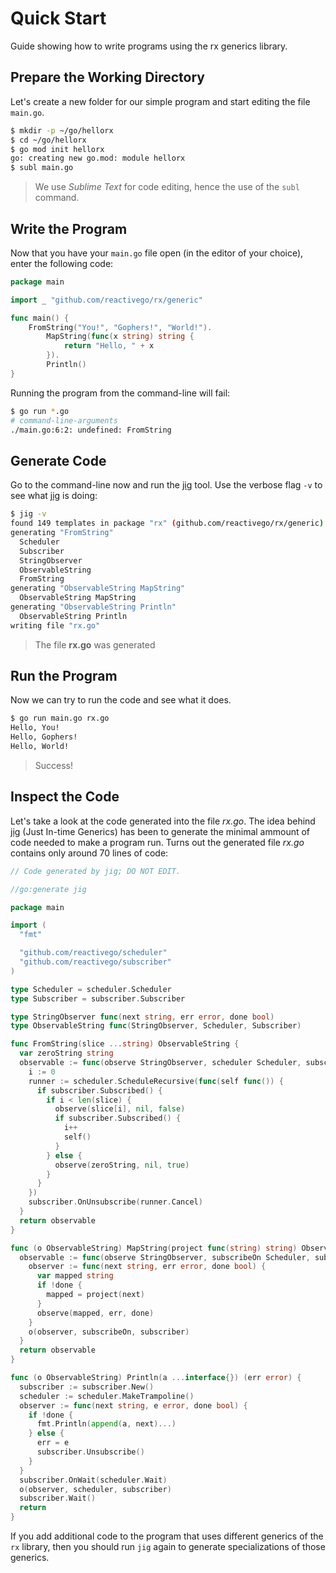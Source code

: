 # Quick Start

Guide showing how to write programs using the rx generics library.

## Prepare the Working Directory
Let's create a new folder for our simple program and start editing the file `main.go`.

```bash
$ mkdir -p ~/go/hellorx
$ cd ~/go/hellorx
$ go mod init hellorx
go: creating new go.mod: module hellorx
$ subl main.go
```
> We use *Sublime Text* for code editing, hence the use of the `subl` command.

## Write the Program
Now that you have your `main.go` file open (in the editor of your choice), enter the following code:

```go
package main

import _ "github.com/reactivego/rx/generic"

func main() {
	FromString("You!", "Gophers!", "World!").
		MapString(func(x string) string {
			return "Hello, " + x
		}).
		Println()
}
```
Running the program from the command-line will fail:
```bash
$ go run *.go
# command-line-arguments
./main.go:6:2: undefined: FromString
```

## Generate Code
Go to the command-line now and run the [jig](https://github.com/reactivego/jig) tool.
Use the verbose flag `-v` to see what [jig](https://github.com/reactivego/jig) is doing:
```bash
$ jig -v
found 149 templates in package "rx" (github.com/reactivego/rx/generic)
generating "FromString"
  Scheduler
  Subscriber
  StringObserver
  ObservableString
  FromString
generating "ObservableString MapString"
  ObservableString MapString
generating "ObservableString Println"
  ObservableString Println
writing file "rx.go"
```
> The file **rx.go** was generated

## Run the Program
Now we can try to run the code and see what it does.

```bash
$ go run main.go rx.go
Hello, You!
Hello, Gophers!
Hello, World!
```
> Success! 

## Inspect the Code
Let's take a look at the code generated into the file *rx.go*.
The idea behind [jig](https://github.com/reactivego/jig) (Just In-time Generics) has been to generate the minimal ammount of code needed to make a program run.
Turns out the generated file *rx.go* contains only around 70 lines of code:

```go
// Code generated by jig; DO NOT EDIT.

//go:generate jig

package main

import (
  "fmt"

  "github.com/reactivego/scheduler"
  "github.com/reactivego/subscriber"
)

type Scheduler = scheduler.Scheduler
type Subscriber = subscriber.Subscriber

type StringObserver func(next string, err error, done bool)
type ObservableString func(StringObserver, Scheduler, Subscriber)

func FromString(slice ...string) ObservableString {
  var zeroString string
  observable := func(observe StringObserver, scheduler Scheduler, subscriber Subscriber) {
    i := 0
    runner := scheduler.ScheduleRecursive(func(self func()) {
      if subscriber.Subscribed() {
        if i < len(slice) {
          observe(slice[i], nil, false)
          if subscriber.Subscribed() {
            i++
            self()
          }
        } else {
          observe(zeroString, nil, true)
        }
      }
    })
    subscriber.OnUnsubscribe(runner.Cancel)
  }
  return observable
}

func (o ObservableString) MapString(project func(string) string) ObservableString {
  observable := func(observe StringObserver, subscribeOn Scheduler, subscriber Subscriber) {
    observer := func(next string, err error, done bool) {
      var mapped string
      if !done {
        mapped = project(next)
      }
      observe(mapped, err, done)
    }
    o(observer, subscribeOn, subscriber)
  }
  return observable
}

func (o ObservableString) Println(a ...interface{}) (err error) {
  subscriber := subscriber.New()
  scheduler := scheduler.MakeTrampoline()
  observer := func(next string, e error, done bool) {
    if !done {
      fmt.Println(append(a, next)...)
    } else {
      err = e
      subscriber.Unsubscribe()
    }
  }
  subscriber.OnWait(scheduler.Wait)
  o(observer, scheduler, subscriber)
  subscriber.Wait()
  return
}
```
If you add additional code to the program that uses different generics of the `rx` library, then you should run `jig` again to generate specializations of those generics.
